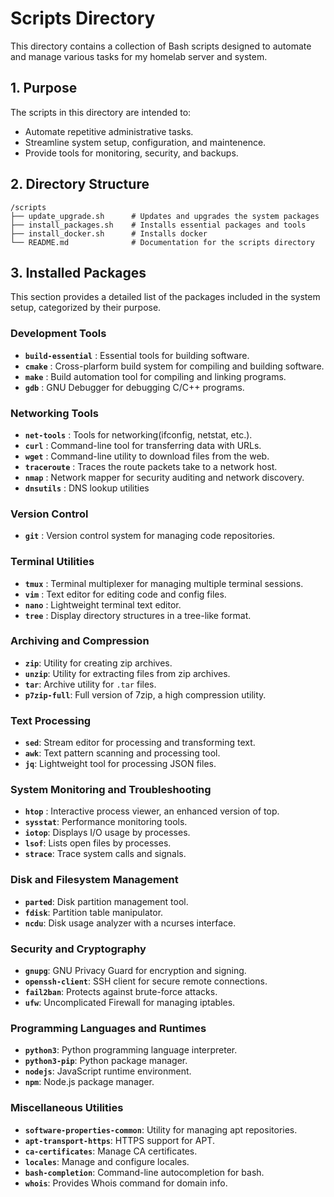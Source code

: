 # Scripts Directory
This directory contains a collection of Bash scripts designed to automate and manage various tasks for my homelab server and system.

## 1. Purpose
The scripts in this directory are intended to:
- Automate repetitive administrative tasks.
- Streamline system setup, configuration, and maintenence.
- Provide tools for monitoring, security, and backups.

## 2. Directory Structure
```plaintext
/scripts
├── update_upgrade.sh      # Updates and upgrades the system packages
├── install_packages.sh    # Installs essential packages and tools
├── install_docker.sh      # Installs docker
└── README.md              # Documentation for the scripts directory
```

## 3. Installed Packages
This section provides a detailed list of the packages included in the system setup, categorized by their purpose.

### Development Tools
- **`build-essential`** : Essential tools for building software.
- **`cmake`** : Cross-plarform build system for compiling and building software.
- **`make`** : Build automation tool for compiling and linking programs.
- **`gdb`** : GNU Debugger for debugging C/C++ programs.

### Networking Tools
- **`net-tools`** : Tools for networking(ifconfig, netstat, etc.).
- **`curl`** : Command-line tool for transferring data with URLs.
- **`wget`** : Command-line utility to download files from the web.
- **`traceroute`** : Traces the route packets take to a network host.
- **`nmap`** : Network mapper for security auditing and network discovery.
- **`dnsutils`** : DNS lookup utilities

### Version Control
- **`git`** : Version control system for managing code repositories.

### Terminal Utilities
- **`tmux`** : Terminal multiplexer for managing multiple terminal sessions.
- **`vim`** : Text editor for editing code and config files.
- **`nano`** : Lightweight terminal text editor.
- **`tree`** : Display directory structures in a tree-like format.

### Archiving and Compression
- **`zip`**: Utility for creating zip archives.
- **`unzip`**: Utility for extracting files from zip archives.
- **`tar`**: Archive utility for `.tar` files.
- **`p7zip-full`**: Full version of 7zip, a high compression utility.


### Text Processing
- **`sed`**: Stream editor for processing and transforming text.
- **`awk`**: Text pattern scanning and processing tool.
- **`jq`**: Lightweight tool for processing JSON files.

### System Monitoring and Troubleshooting
- **`htop`** : Interactive process viewer, an enhanced version of top.
- **`sysstat`**: Performance monitoring tools.
- **`iotop`**: Displays I/O usage by processes.
- **`lsof`**: Lists open files by processes.
- **`strace`**: Trace system calls and signals.

### Disk and Filesystem Management
- **`parted`**: Disk partition management tool.
- **`fdisk`**: Partition table manipulator.
- **`ncdu`**: Disk usage analyzer with a ncurses interface.

### Security and Cryptography
- **`gnupg`**: GNU Privacy Guard for encryption and signing.
- **`openssh-client`**: SSH client for secure remote connections.
- **`fail2ban`**: Protects against brute-force attacks.
- **`ufw`**: Uncomplicated Firewall for managing iptables.

### Programming Languages and Runtimes
- **`python3`**: Python programming language interpreter.
- **`python3-pip`**: Python package manager.
- **`nodejs`**: JavaScript runtime environment.
- **`npm`**: Node.js package manager.

### Miscellaneous Utilities
- **`software-properties-common`**: Utility for managing apt repositories.
- **`apt-transport-https`**: HTTPS support for APT.
- **`ca-certificates`**: Manage CA certificates.
- **`locales`**: Manage and configure locales.
- **`bash-completion`**: Command-line autocompletion for bash.
- **`whois`**: Provides Whois command for domain info.

